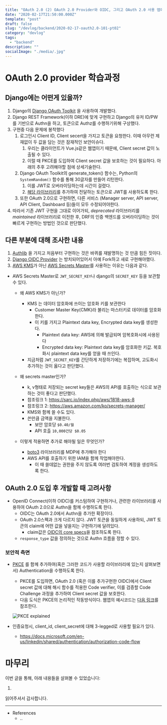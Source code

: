 ```yaml
---
title: "OAuth 2.0 (2) OAuth 2.0 Provider와 OIDC, 그리고 OAuth 2.0 사용 앱에 대해"
date: "2020-02-17T21:50:00.000Z"
template: "post"
draft: false
slug: "/devlog/backend/2020-02-17-oauth2.0-101-pt02"
category: "devlog"
tags:
  - "backend"
description: ""
socialImage: "./media/.jpg"
---
```


# OAuth 2.0 provider 학습과정

## Django에는 어떤게 있을까?

1. Django의 [Django OAuth Toolkit](https://django-oauth-toolkit.readthedocs.io/en/latest/) 을 사용하여 개발했다.
2. Django REST Framework(이하 DRE)에 맞게 구현하고 Django의 유저 ID/PW를 기반으로 Authn을 하고, 토큰으로 Authz를 수행하기위해 구상했다.
3. 구현중 다음 문제에 봉착했다
   1. 로그인시 Client ID, Client secert을 가지고 토큰을 요청한다. 이때 아무런 제재없이 두 값을 담는 것은 잠재적인 보안이슈다.
      1. 우리는 클라이언트가 Vue.js같은 웹앱이기 때문에, Client secret 값이 노출될 수 있다.
      2. 이럴 때 PKCE를 도입하여 Client secret 값을 보호하는 것이 필요하다.
         아래의 추후 고려해야할 점에 상세기술한다.
   2. Django OAuth Toolkit의 generate_token() 함수는, Python의 `SystemRandom()` 함수를 통해 30글자를 만들어 리턴한다.
      1. 이를 JWT로 오버라이딩하는데 시간이 걸렸다.
      2. [해당 라이브러리](https://github.com/Humanitec/django-oauth-toolkit-jwt)를 추가하여 전달하는 토큰으로 JWT를 사용하도록 한다.
   3. 또한 OAuth 2.0으로 구현하면, 다른 서비스 (Manager server, API server, API Client, Dashboard 등)들이 모두 수정되어야한다.
4. 따라서 기존 JWT 구현을 그대로 이어가되, _deprecated_ 라이브러리를 _maintained_ 라이브러리로 이전한 후, DRF의 인증 백엔드를 오버라이딩하는 것이 빠르게 구현하는 방법인 것으로 판단했다.

## 다른 부분에 대해 조사한 내용

1. [Authlib](https://github.com/lepture/authlib) 을 가지고 처음부터 구현하는 것은 바퀴를 재발명하는 것 만큼 힘든 짓이다.
2. [Django OIDC Provider](https://github.com/juanifioren/django-oidc-provider) 는 방치되어있어서 아예 Fork하고 새로 구현해야했다.
3. [AWS KMS](https://aws.amazon.com/ko/kms/)가 아닌 [AWS Secrets Master](https://aws.amazon.com/ko/secrets-manager/)를 사용하는 이유는 다음과 같다.

- AWS Secrets Master로 `JWT_SECRET_KEY`나 django의 `SECRET_KEY` 등을 보관할 수 있다.

  - 왜 AWS KMS가 아닌가?

    - KMS 는 데이터 암호화에 쓰이는 암호화 키를 보관한다
      - Customer Master Key(CMK)라 불리는 마스터키로 데이터를 암호화한다.
      - 이 키를 가지고 Plaintext data key, Encrypted data key를 생성한다.
        - Plaintext data key: AWS에 의해 발급되며 암복호화시에 사용된다
        - Encrypted data key: Plaintext data key를 암호화한 키값. 복호화시 plaintext data key를 얻을 때 쓰인다.
    - 지금처럼 `JWT_SECRET_KEY`를 간단하게 저장하기에는 복잡하며, 고도화시 추가하는 것이 옳다고 판단했다.

  - 왜 secrets master인가?

    - k, v형태로 저장되는 secret key들은 AWS의 API를 호출하는 식으로 보관하는 것이 좋다고 판단했다.
    - 참조링크 1: https://sarc.io/index.php/aws/1818-aws-8
    - 참조링크 2: https://aws.amazon.com/ko/secrets-manager/
    - KMS와 함께 쓸 수도 있다.
    - 쓴만큼 금액을 지불한다.
      - 보안 암호당 `$0.40/월`
      - API 호출 `10,000건당 $0.05`

  - 이렇게 적용하면 추가로 해야될 일은 무엇인가?
    - [boto3](https://github.com/boto/boto3) 라이브러리를 MDP에 추가해야 한다
    - AWS API를 호출하기 위한 IAM을 함께 작업해야한다.
      - 이 때 쓸데없는 권한을 주지 않도록 여러번 검토하여 계정을 생성하도록 한다.

## OAuth 2.0 도입 후 개발할 때 고려사항

- OpenID Connect(이하 OIDC)를 커스텀하여 구현하거나, 관련한 라이브러리를 사용하여 OAuth 2.0으로 Authn을 함께 수행하도록 한다.
  - OIDC는 OAuth 2.0에서 Authn을 추가한 확장이다.
  - OAuth 2.0스펙과 크게 다르지 않다. JWT 토큰을 동일하게 사용하되, JWT 토큰의 claim에 어떤 값을 넣을지는 구현하기에 달려있다.
    - claim값은 [OIDC의 core specs](https://openid.net/specs/openid-connect-core-1_0.html#Claims)을 참조하도록 한다.
  - `response_type` 값을 정의하는 것으로 Authn 흐름을 정할 수 있다.

### 보안적 측면

- [PKCE](https://oauth.net/2/pkce/) 를 함께 추가하여(혹은 그러한 코드가 사용할 라이브러리에 있는지 살펴보면서) Authentication을 수행하도록 한다.

  - PKCE를 도입하면, OAuth 2.0 (혹은 이를 추가구현한 OIDC)에서 Client secret 값에 대해 해시 함수를 적용한 Code verifier, 이를 검증할 Code Challenge 과정을 추가하여 Client secret 값을 보호한다.
  - 다음 도식은 PKCE의 논리적인 작동방식이다. 웹앱의 예시코드는 [다음 링크](https://github.com/oktadeveloper/okta-auth-js-pkce-example)를 참조한다.

  ![PKCE explained](../img/MDP-OAuth2.0/04-pkce.png)

- 인증요청시, client_id, client_secret에 대해 3-legged로 사용할 필요가 있다.
  - https://docs.microsoft.com/en-us/linkedin/shared/authentication/authorization-code-flow


# 마무리

이번 글을 통해, 아래 내용들을 살펴볼 수 있었습니다:

1. 

읽어주셔서 감사합니다.

---

- References
  - ..
